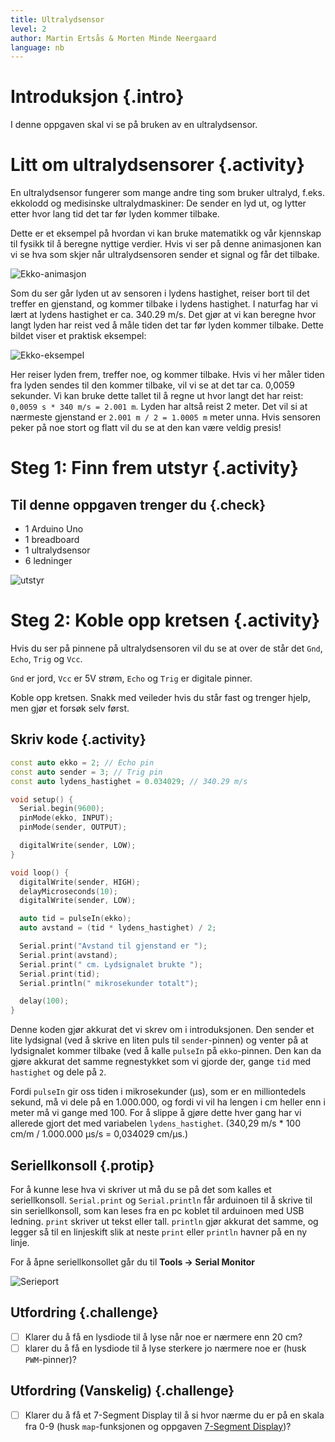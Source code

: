 ```yaml
---
title: Ultralydsensor
level: 2
author: Martin Ertsås & Morten Minde Neergaard
language: nb
---
```


# Introduksjon {.intro}

I denne oppgaven skal vi se på bruken av en ultralydsensor.


# Litt om ultralydsensorer {.activity}

En ultralydsensor fungerer som mange andre ting som bruker ultralyd, f.eks.
ekkolodd og medisinske ultralydmaskiner: De sender en lyd ut, og lytter etter
hvor lang tid det tar før lyden kommer tilbake.

Dette er et eksempel på hvordan vi kan bruke matematikk og vår kjennskap til
fysikk til å beregne nyttige verdier. Hvis vi ser på denne animasjonen kan vi
se hva som skjer når ultralydsensoren sender et signal og får det tilbake.

![Ekko-animasjon](ekko.gif)

Som du ser går lyden ut av sensoren i lydens hastighet, reiser bort til det
treffer en gjenstand, og kommer tilbake i lydens hastighet. I naturfag har vi
lært at lydens hastighet er ca. 340.29 m/s. Det gjør at vi kan beregne hvor
langt lyden har reist ved å måle tiden det tar før lyden kommer tilbake. Dette
bildet viser et praktisk eksempel:

![Ekko-eksempel](ekko-eksempel.png)

Her reiser lyden frem, treffer noe, og kommer tilbake. Hvis vi her måler tiden
fra lyden sendes til den kommer tilbake, vil vi se at det tar ca. 0,0059
sekunder. Vi kan bruke dette tallet til å regne ut hvor langt det har reist:
`0,0059 s * 340 m/s = 2.001 m`. Lyden har altså reist 2 meter. Det vil si at
nærmeste gjenstand er `2.001 m / 2 = 1.0005 m` meter unna. Hvis sensoren peker
på noe stort og flatt vil du se at den kan være veldig presis!


# Steg 1: Finn frem utstyr {.activity}

## Til denne oppgaven trenger du {.check}

+ 1 Arduino Uno
+ 1 breadboard
+ 1 ultralydsensor
+ 6 ledninger

![utstyr](utstyr.jpeg)


# Steg 2: Koble opp kretsen {.activity}

Hvis du ser på pinnene på ultralydsensoren vil du se at over de står det
`Gnd`, `Echo`, `Trig` og `Vcc`.

`Gnd` er jord, `Vcc` er 5V strøm, `Echo` og `Trig` er digitale pinner.

Koble opp kretsen. Snakk med veileder hvis du står fast og trenger hjelp, men
gjør et forsøk selv først.

## Skriv kode {.activity}

```cpp
const auto ekko = 2; // Echo pin
const auto sender = 3; // Trig pin
const auto lydens_hastighet = 0.034029; // 340.29 m/s

void setup() {
  Serial.begin(9600);
  pinMode(ekko, INPUT);
  pinMode(sender, OUTPUT);

  digitalWrite(sender, LOW);
}

void loop() {
  digitalWrite(sender, HIGH);
  delayMicroseconds(10);
  digitalWrite(sender, LOW);

  auto tid = pulseIn(ekko);
  auto avstand = (tid * lydens_hastighet) / 2;

  Serial.print("Avstand til gjenstand er ");
  Serial.print(avstand);
  Serial.print(" cm. Lydsignalet brukte ");
  Serial.print(tid);
  Serial.println(" mikrosekunder totalt");

  delay(100);
}
```

Denne koden gjør akkurat det vi skrev om i introduksjonen. Den sender et lite
lydsignal (ved å skrive en liten puls til `sender`-pinnen) og venter på at
lydsignalet kommer tilbake (ved å kalle `pulseIn` på `ekko`-pinnen. Den kan da
gjøre akkurat det samme regnestykket som vi gjorde der, gange `tid` med
`hastighet` og dele på `2`.

Fordi `pulseIn` gir oss tiden i mikrosekunder (µs), som er en milliontedels
sekund, må vi dele på en 1.000.000, og fordi vi vil ha lengen i cm heller enn i
meter må vi gange med 100. For å slippe å gjøre dette hver gang har vi allerede
gjort det med variabelen `lydens_hastighet`. (340,29 m/s * 100 cm/m / 1.000.000
µs/s = 0,034029 cm/µs.)

## Seriellkonsoll {.protip}

For å kunne lese hva vi skriver ut må du se på det som kalles et
seriellkonsoll. `Serial.print` og `Serial.println` får arduinoen til å skrive
til sin seriellkonsoll, som kan leses fra en pc koblet til arduinoen med USB
ledning. `print` skriver ut tekst eller tall. `println` gjør akkurat det samme,
og legger så til en linjeskift slik at neste `print` eller `println` havner på
en ny linje.

For å åpne seriellkonsollet går du til __Tools -> Serial Monitor__

![Serieport](serial.png)

## Utfordring {.challenge}

- [ ] Klarer du å få en lysdiode til å lyse når noe er nærmere enn 20 cm?
- [ ] klarer du å få en lysdiode til å lyse sterkere jo nærmere noe er (husk `PWM`-pinner)?

## Utfordring (Vanskelig) {.challenge}

- [ ] Klarer du å få et 7-Segment Display til å si hvor nærme du er på en skala fra
  0-9 (husk `map`-funksjonen og oppgaven [7-Segment Display](../7_segment_display/7_segment_display.html))?

